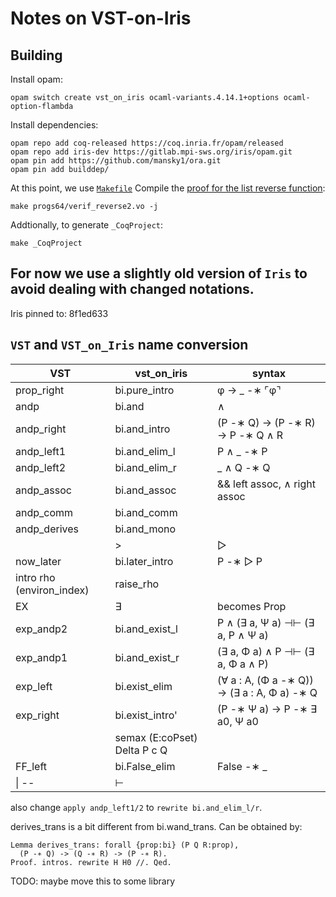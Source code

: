 # Notes on VST-on-Iris 

## Building

Install opam:

```(bash)
opam switch create vst_on_iris ocaml-variants.4.14.1+options ocaml-option-flambda
```

Install dependencies:

```(bash)
opam repo add coq-released https://coq.inria.fr/opam/released
opam repo add iris-dev https://gitlab.mpi-sws.org/iris/opam.git
opam pin add https://github.com/mansky1/ora.git
opam pin add builddep/
```

At this point, we use [`Makefile`](./Makefile)
Compile the [proof for the list reverse function](./progs64/verif_reverse2.v):

```(bash)
make progs64/verif_reverse2.vo -j
```

Addtionally, to generate `_CoqProject`:

```(bash)
make _CoqProject
```

## For now we use a slightly old version of `Iris` to avoid dealing with changed notations.

Iris pinned to: 8f1ed633

## `VST` and `VST_on_Iris` name conversion

| VST                       | vst_on_iris                         | syntax                                      |
| ------------------------- | ---------------------------- | ------------------------------------------- |
| prop_right                | bi.pure_intro                | φ → _ -∗ ⌜φ⌝                                |
| andp                      | bi.and                       | ∧                                           |
| andp_right                | bi.and_intro                 | (P -∗ Q) → (P -∗ R) → P -∗ Q ∧ R            |
| andp_left1                | bi.and_elim_l                | P ∧ _ -∗ P                                  |
| andp_left2                | bi.and_elim_r                | _ ∧ Q -∗ Q                                  |
| andp_assoc                | bi.and_assoc                 | && left assoc, ∧ right assoc                |
| andp_comm                 | bi.and_comm                  |                                             |
| andp_derives              | bi.and_mono                  |                                             |
|                           | >                            | ▷                                           |  |
| now_later                 | bi.later_intro               | P -∗ ▷ P                                    |
| intro rho (environ_index) | raise_rho                    |                                             |
| EX                        | ∃                            | becomes Prop                                |
| exp_andp2                 | bi.and_exist_l               | P ∧ (∃ a, Ψ a) ⊣⊢ (∃ a, P ∧ Ψ a)            |
| exp_andp1                 | bi.and_exist_r               | (∃ a, Φ a) ∧ P ⊣⊢ (∃ a, Φ a ∧ P)            |
| exp_left                  | bi.exist_elim                | (∀ a : A, (Φ a -∗ Q)) → (∃ a : A, Φ a) -∗ Q |
| exp_right                 | bi.exist_intro'              | (P -∗ Ψ a) → P -∗ ∃ a0, Ψ a0                |
|                           | semax (E:coPset) Delta P c Q |                                             |
| FF_left                   | bi.False_elim                | False -∗ _                                  |
| \| --                     | ⊢                            |                                             |

also change `apply andp_left1/2` to `rewrite bi.and_elim_l/r`.

derives_trans is a bit different from bi.wand_trans. Can be obtained by:

```(Coq)
Lemma derives_trans: forall {prop:bi} (P Q R:prop),
  (P -∗ Q) -> (Q -∗ R) -> (P -∗ R).
Proof. intros. rewrite H H0 //. Qed.
```

TODO: maybe move this to some library
